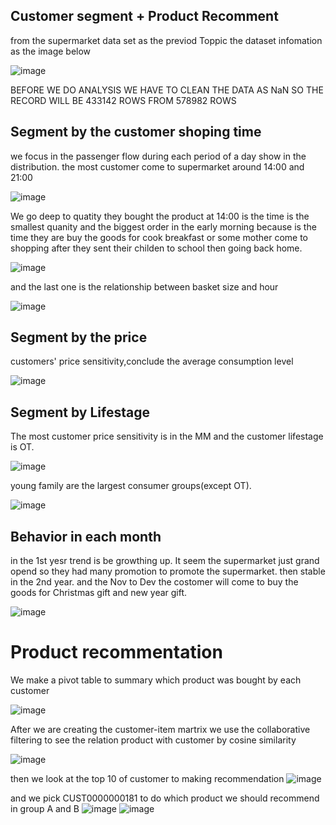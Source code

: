## Customer segment + Product Recomment
from the supermarket data set as the previod Toppic
the dataset infomation as the image below

![image](https://github.com/SrWannapa/MADT8101-Customer-analytic/blob/main/05.customer%20segment%20%2B%20product%20recomment/Data_info.jpg)

BEFORE WE DO ANALYSIS WE HAVE TO CLEAN THE DATA AS NaN SO THE RECORD WILL BE 433142 ROWS FROM 578982 ROWS

## Segment by the customer shoping time 
 we focus in the passenger flow during each period of a day show in the distribution. the most customer come to supermarket around 14:00 and 21:00

![image](https://github.com/SrWannapa/MADT8101-Customer-analytic/blob/main/05.customer%20segment%20%2B%20product%20recomment/the%20passenger%20flow.png)

We go deep to quatity they bought the product at 14:00 is the time is the smallest quanity and the biggest order in the early morning because is the time they are buy the goods for cook breakfast or some mother come to shopping after they sent their childen to school then going back home.

![image](https://github.com/SrWannapa/MADT8101-Customer-analytic/blob/main/05.customer%20segment%20%2B%20product%20recomment/The%20relationship%20between%20average%20quantity%20and%20hour.png)

and the last one is the relationship between basket size and hour

![image](https://github.com/SrWannapa/MADT8101-Customer-analytic/blob/main/05.customer%20segment%20%2B%20product%20recomment/The%20relationship%20between%20basket%20size%20and%20hour.jpg)

## Segment by the price

customers' price sensitivity,conclude the average consumption level

![image](https://github.com/SrWannapa/MADT8101-Customer-analytic/blob/main/05.customer%20segment%20%2B%20product%20recomment/The%20relationship%20between%20price%20sensitivity%20and%20spend.png)

##  Segment by Lifestage
The most customer price sensitivity is in the MM and the customer lifestage is OT.

![image](https://github.com/SrWannapa/MADT8101-Customer-analytic/blob/main/05.customer%20segment%20%2B%20product%20recomment/The%20customer%20price%20sensitive%20with%20the%20number%20Customer%20Lifestage.jpg)

young family are the largest consumer groups(except OT).

![image](https://github.com/SrWannapa/MADT8101-Customer-analytic/blob/main/05.customer%20segment%20%2B%20product%20recomment/Composition%20if%20the%20customers%20proce%20sensitiviy.png)

## Behavior in each month
in the 1st yesr trend is be growthing up. It seem the supermarket just grand opend so they had many promotion to promote the supermarket. then stable in the 2nd year. and the Nov to Dev the costomer will come to buy the goods for Christmas gift and new year gift.

![image](https://github.com/SrWannapa/MADT8101-Customer-analytic/blob/main/05.customer%20segment%20%2B%20product%20recomment/Movement%20of%20customer%20visit%20times.jpg)

# Product recommentation
We make a pivot table to summary which product was bought by each customer

![image](https://github.com/SrWannapa/MADT8101-Customer-analytic/blob/main/05.customer%20segment%20%2B%20product%20recomment/product%20was%20bought%20by%20each%20customer.jpg)

After we are creating the customer-item martrix we use the collaborative filtering to see the relation product with customer by cosine similarity

![image](https://github.com/SrWannapa/MADT8101-Customer-analytic/blob/main/05.customer%20segment%20%2B%20product%20recomment/User%20based%20collaborative%20filtering.jpg)

then we look at the top 10 of customer to making recommendation
![image](https://github.com/SrWannapa/MADT8101-Customer-analytic/blob/main/05.customer%20segment%20%2B%20product%20recomment/top%2010%20customer.jpg)

and we pick CUST0000000181 to do which product we should recommend in group A and B
![image](https://github.com/SrWannapa/MADT8101-Customer-analytic/blob/main/05.customer%20segment%20%2B%20product%20recomment/Item%20A.jpg)
![image](https://github.com/SrWannapa/MADT8101-Customer-analytic/blob/main/05.customer%20segment%20%2B%20product%20recomment/Item%20B.jpg)





